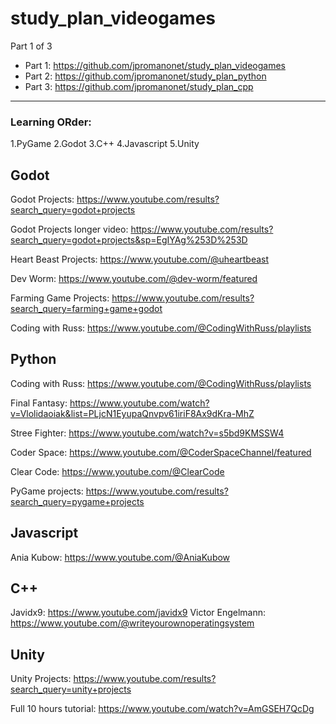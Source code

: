 # study_plan_videogames

Part 1 of 3
- Part 1: https://github.com/jpromanonet/study_plan_videogames
- Part 2: https://github.com/jpromanonet/study_plan_python
- Part 3: https://github.com/jpromanonet/study_plan_cpp

---
### Learning ORder:
1.PyGame
2.Godot
3.C++
4.Javascript
5.Unity

## Godot

Godot Projects: https://www.youtube.com/results?search_query=godot+projects

Godot Projects longer video: https://www.youtube.com/results?search_query=godot+projects&sp=EgIYAg%253D%253D

Heart Beast Projects: https://www.youtube.com/@uheartbeast

Dev Worm: https://www.youtube.com/@dev-worm/featured

Farming Game Projects: https://www.youtube.com/results?search_query=farming+game+godot

Coding with Russ: https://www.youtube.com/@CodingWithRuss/playlists

## Python

Coding with Russ: https://www.youtube.com/@CodingWithRuss/playlists

Final Fantasy: https://www.youtube.com/watch?v=Vlolidaoiak&list=PLjcN1EyupaQnvpv61iriF8Ax9dKra-MhZ

Stree Fighter: https://www.youtube.com/watch?v=s5bd9KMSSW4

Coder Space: https://www.youtube.com/@CoderSpaceChannel/featured

Clear Code: https://www.youtube.com/@ClearCode

PyGame projects: https://www.youtube.com/results?search_query=pygame+projects

## Javascript

Ania Kubow: https://www.youtube.com/@AniaKubow

## C++

Javidx9: https://www.youtube.com/javidx9
Victor Engelmann: https://www.youtube.com/@writeyourownoperatingsystem

## Unity

Unity Projects: https://www.youtube.com/results?search_query=unity+projects

Full 10 hours tutorial: https://www.youtube.com/watch?v=AmGSEH7QcDg

